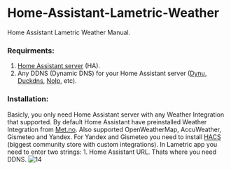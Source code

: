 # Home-Assistant-Lametric-Weather
Home Assistant Lametric Weather Manual.
### Requirments:
  1. [Home Assistant server](https://www.home-assistant.io/installation/) (HA).
  2. Any DDNS (Dynamic DNS) for your Home Assistant server ([Dynu](https://www.dynu.com/), [Duckdns](https://www.duckdns.org/), [NoIp](https://www.noip.com/), etc).
### Installation:
  Basicly, you only need Home Assistant server with any Weather Integration that supported. By default Home Assistant have preinstalled Weather Integration from [Met.no](https://www.met.no/). Also supported OpenWeatherMap, AccuWeather, Gismeteo and Yandex. For Yandex and Gismeteo you need to install [HACS](https://hacs.xyz/) (biggest community store with custom integrations).
  In Lametric app you need to enter two strings:
    1. Home Assistant URL. Thats where you need DDNS.
![14](https://github.com/Silergo/Home-Assistant-Lametric-Weather/assets/32046715/dc56a8a0-538f-426f-bcf9-b35969ec5baa)
